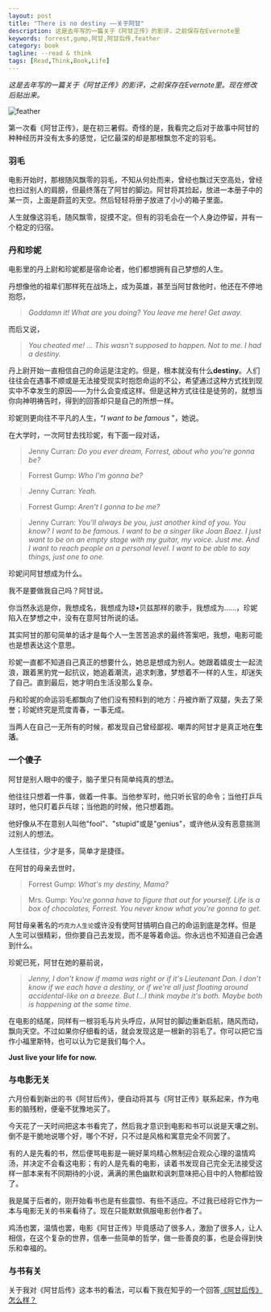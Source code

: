 ```yaml
---
layout: post
title: "There is no destiny ——关于阿甘"
description: 这是去年写的一篇关于《阿甘正传》的影评，之前保存在Evernote里
keywords: forrest,gump,阿甘,阿甘后传,feather
category: book
tagline: --read & think
tags: [Read,Think,Book,Life]
---
```


*这是去年写的一篇关于《阿甘正传》的影评，之前保存在Evernote里。现在修改后贴出来。*

<script type="text/javascript" src="http://www.xiami.com/widget/player-single?uid=34122894&sid=1770658453&mode=js"></script>

![feather](http://pic.yupoo.com/jok3r/DZPweRdu/medish.jpg)

第一次看《阿甘正传》，是在初三暑假。奇怪的是，我看完之后对于故事中阿甘的种种经历并没有太多的感觉，记忆最深的却是那根飘忽不定的羽毛。

### 羽毛

电影开始时，那根随风飘零的羽毛，不知从何处而来，曾经也飘过天空高处，曾经也扫过别人的肩膀，但最终落在了阿甘的脚边。阿甘将其捡起，放进一本册子中的某一页，上面是蔚蓝的天空。然后轻轻将册子放进了小小的箱子里面。

人生就像这羽毛，随风飘零，捉摸不定。但有的羽毛会在一个人身边停留，并有一个稳定的归宿。

### 丹和珍妮

电影里的丹上尉和珍妮都是宿命论者，他们都想拥有自己梦想的人生。

丹想像他的祖辈们那样死在战场上，成为英雄，甚至当阿甘救他时，他还在不停地抱怨，

>*Goddamn it! What are you doing? You leave me here! Get away.*

而后又说，

>*You cheated me! ... This wasn't supposed to happen. Not to me. I had a destiny.*

丹上尉开始一直相信自己的命运是注定的。但是，根本就没有什么**destiny**。人们往往会在遇事不顺或是无法接受现实时抱怨命运的不公，希望通过这种方式找到现实中不幸发生的原因——为什么会变成这样。但是这种方式往往是徒劳的，就想当你向神明祷告时，得到的回答却只是自己的所想一样。

珍妮则更向往不平凡的人生，“*I want to be famous* ”，她说。

在大学时，一次阿甘去找珍妮，有下面一段对话，

>Jenny Curran: *Do you ever dream, Forrest, about who you're gonna be?*

>Forrest Gump: *Who I'm gonna be?*

>Jenny Curran: *Yeah.*

>Forrest Gump: *Aren't I gonna to be me?*

>Jenny Curran: *You'll always be you, just another kind of you. You know? I want to be famous. I want to be a singer like Joan Baez. I just want to be on an empty stage with my guitar, my voice. Just me. And I want to reach people on a personal level. I want to be able to say things, just one to one.*

珍妮问阿甘想成为什么。

我不是要做我自己吗？阿甘说。

你当然永远是你，我想成名，我想成为琼•贝兹那样的歌手，我想成为......，珍妮陷入在梦想之中，没有在意阿甘所说的话。

其实阿甘的那句简单的话才是每个人一生苦苦追求的最终答案吧，我想，电影可能也是想表达这个意思。

珍妮一直都不知道自己真正的想要什么，她总是想成为别人。她跟着嬉皮士一起流浪，跟着黑豹党一起抗议，她追着潮流，追求刺激，梦想着不一样的人生，却迷失了自己。直到最后，她才明白生活没那么复杂。

丹和珍妮的命运羽毛都飘向了他们没有预料到的地方：丹被炸断了双腿，失去了荣誉；珍妮终究是荒度青春，一事无成。

当两人在自己一无所有的时候，都发现自己曾经鄙视、嘲弄的阿甘才是真正地在**生活**。

### 一个傻子

阿甘是别人眼中的傻子，脑子里只有简单纯真的想法。

他往往只想着一件事，做着一件事。当他参军时，他只听长官的命令；当他打乒乓球时，他只盯着乒乓球；当他跑的时候，他只想着跑。

他好像从不在意别人叫他"fool"、"stupid"或是"genius"，或许他从没有恶意揣测过别人的想法。

人生往往，少才是多，简单才是捷径。

在阿甘的母亲去世时，

>Forrest Gump: *What's my destiny, Mama?*

>Mrs. Gump: *You're gonna have to figure that out for yourself. Life is a box of chocolates, Forrest. You never know what you're gonna to get.*

阿甘母亲著名的`巧克力人生论`或许没有使阿甘搞明白自己的命运到底是怎样。但是人生可以很精彩，但你要自己去发现，而不是等着命运。你永远也不知道自己会遇到什么。

珍妮已死，阿甘在她的墓前说，

>*Jenny, I don't know if mama was right or if it's Lieutenant Dan. I don't know if we each have a destiny, or if we're all just floating around accidental-like on a breeze. But I...I think maybe it's both. Maybe both is happening at the same time.*

在电影的结尾，同样有一根羽毛与片头呼应，从阿甘的脚边重新启航，随风而动，飘向天空。不过如果你仔细看的话，就会发现这是一根新的羽毛了。你可以把它当作小福里斯特，也可以认为它是我们每个人。

**Just live your life for now.**

### 与电影无关

六月份看到新出的书《阿甘后传》，便自动将其与《阿甘正传》联系起来，作为电影的脑残粉，便毫不犹豫地买了。

今天花了一天时间把这本书看完了，然后我才意识到电影和书可以说是天壤之别。倒不是干脆地说哪个好，哪个不好，只不过是风格和寓意完全不同罢了。

有的人是先看的书，然后便骂电影是一碗好莱坞精心熬制迎合观众心理的温情鸡汤，并决定不会看这电影；有的人是先看的电影，读着书发现自己完全无法接受这样一部本来有不同期待的小说，满满的黑色幽默和讽刺意味把心目中的人物都给毁了。

我是属于后者的，刚开始看书也是有些震惊、有些不适应。不过我已经将它作为一本与电影无关的书来看待了。现在只能默默佩服电影创作者了。

鸡汤也罢，温情也罢，电影《阿甘正传》毕竟感动了很多人，激励了很多人，让人相信，在这个复杂的世界，信奉一些简单的哲学，做一些善良的事，也是会得到快乐和幸福的。

### 与书有关

关于我对《阿甘后传》这本书的看法，可以看下我在知乎的一个回答[《阿甘后传》怎么样？](http://www.zhihu.com/question/24267574/answer/29471502?group_id=762315615)